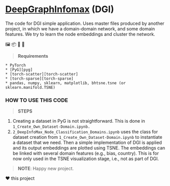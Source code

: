 
# [DeepGraphInfomax](https://arxiv.org/abs/1809.10341) (DGI) 

The code for DGI simple application. Uses master files produced by another project, in which we have a domain-domain network, and some domain features. We try to learn the node embeddings and cluster the network.

🖼️ 📦 🎯 🔄

> **Requirements** 

	* PyTorch
	* [PyG][pyg]
	* [torch-scatter][torch-scatter]
	* [torch-sparse][torch-sparse]
	* pandas, numpy, sklearn, matplotlib, bhtsne.tsne (or sklearn.manifold.TSNE)

[pyg]: https://pytorch-geometric.readthedocs.io/en/latest/notes/installation.html
[torch-scatter]: https://pytorch.org/docs/stable/generated/torch.scatter.html
[torch-sparse]: https://pytorch.org/docs/stable/sparse.html

### HOW TO USE THIS CODE

> **STEPS** 

1. Creating a dataset in PyG is not straightforward. This is done in ```1_Create_Own_Dataset-Domain.ipynb.``` 
2. ```2_DeepInfoMax_Node_Classification_Domains.ipynb``` uses the class for dataset creation from ```1_Create_Own_Dataset-Domain.ipynb``` to instantiate a dataset that we need. Then a simple implementation of DGI is applied and its output embeddings are plotted using TSNE. The embeddings can be linked with several domain features (e.g., bias, country). This is for now only used in the TSNE visualization stage, i.e., not as part of DGI.

> **NOTE**: Happy new project.


❤️ this project

